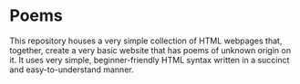 # Poems
This repository houses a very simple collection of HTML webpages that, together, create a very basic website that 
has poems of unknown origin on it. It uses very simple, beginner-friendly HTML syntax written in a succinct and easy-to-understand
manner.